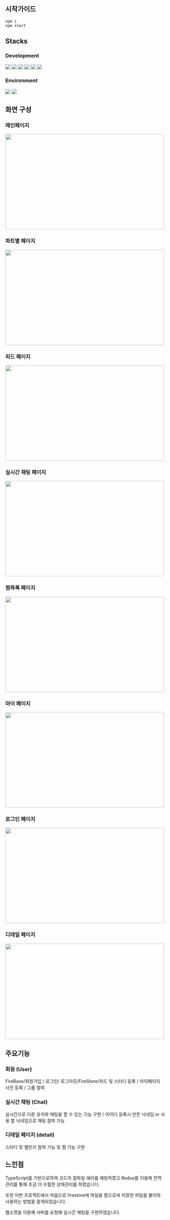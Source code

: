 <div>
  <div>
  <h2>시작가이드</h2>
 
    npm i 
    npm start

</div>
<div>
  <h2>Stacks</h2>
    <div>
      <h3>Development</h3>
      <img src="https://img.shields.io/badge/html5-E34F26?style=for-the-badge&logo=html5&logoColor=white">
      <img src="https://img.shields.io/badge/CSS3-1572B6?style=for-the-badge&logo=CSS3&logoColor=white" />
      <img src="https://img.shields.io/badge/JavaScript-F7DF1E?style=for-the-badge&logo=JavaScript&logoColor=white" />
      <img src="https://img.shields.io/badge/React-61DAFB?style=for-the-badge&logo=React&logoColor=white" />
      <img src="https://img.shields.io/badge/TypeScript-1572B6?style=for-the-badge&logo=TypeScript&logoColor=white" />
      <img src="https://img.shields.io/badge/Tailwind-Css-06B6D4?style=for-the-badge&logo=Tailwind-Css&logoColor=white" />
    </div>
  <div>
    <h3>Environment</h3>
    <img src="https://img.shields.io/badge/Github-181717?style=for-the-badge&logo=Github&logoColor=white" />
    <img src="https://img.shields.io/badge/Vercel-000000?style=for-the-badge&logo=Vercel&logoColor=white" />
  </div>
</div>
<div>
    <h2>화면 구성</h2>
      <h3>메인페이지</h3>
  <img width="500" height="300" src ="https://github.com/nas7062/typescript-redux/blob/main/public/assets/1.JPG"/>
    <h3>파트별 페이지</h3>
  <img width="500" height="300" src ="https://github.com/nas7062/typescript-redux/blob/main/public/assets/2.JPG"/>
  <h3>피드 페이지</h3>
  <img width="500" height="300" src ="https://github.com/nas7062/typescript-redux/blob/main/public/assets/3.JPG"/>
 <h3>실시간 채팅 페이지</h3>
  <img width="500" height="300" src ="https://github.com/nas7062/typescript-redux/blob/main/public/assets/4.JPG"/>
  <h3>찜목록 페이지</h3>
  <img width="500" height="300" src ="https://github.com/nas7062/typescript-redux/blob/main/public/assets/5.JPG"/>
  <h3>마이 페이지</h3>
  <img width="500" height="300" src ="https://github.com/nas7062/typescript-redux/blob/main/public/assets/6.JPG"/>
  <h3>로그인 페이지</h3>
  <img width="500" height="300" src ="https://github.com/nas7062/typescript-redux/blob/main/public/assets/7.JPG"/>
  <h3>디테일 페이지</h3>
  <img width="500" height="300" src ="https://github.com/nas7062/typescript-redux/blob/main/public/assets/8.JPG"/>
  
</div>
<div>
  <h2>주요기능</h2>
  
### 회원 (User)
FireBase/회원가입 / 로그인/ 로그아웃/FireStore/피드 및 스터디 등록 / 마이페이지 사진 등록 / 그룹 참여 
  
### 실시간 채팅 (Chat)
실시간으로 다른 유저와 채팅을 할 수 있는 기능 구현 /
아이디 등록시 만든 닉네임 or 사용 할 닉네임으로 채팅 참여 가능

### 디테일 페이지 (detail)
스터디 및 챌린지 참여 기능 및 찜 기능 구현 

</div>
<div>
  <h2>느낀점</h2>
   <p>TypeScript를 기반으로하여 코드의 컴파일 에러를 예방하였고 Redux를 이용해 전역관리를 통해 조금 더 수월한 상태관리를 하였습니다.</p>
   <p>또한 이번 프로젝트에서 처음으로 firestore에 파일을 함으로써 저장한 파일을 불러와 사용하는 방법을 알게되었습니다.</p>
   <p>웹소켓을 이용해 서버를 요청해 실시간 채팅을 구현하였습니다.</p>
</div>
    
</div>


